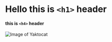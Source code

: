 # Hello this is `<h1>` header
#### this is `<h4>` header

![Image of Yaktocat](https://octodex.github.com/images/yaktocat.png)
